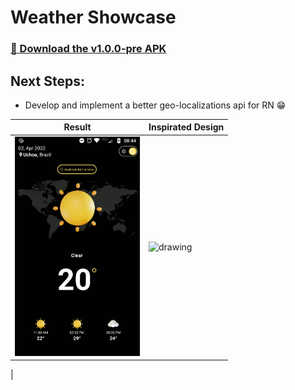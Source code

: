 # Weather Showcase

### [🚀 Download the v1.0.0-pre APK](https://github.com/aleffeh/weather-showcase/releases "Download the latest APK")

## Next Steps:

* Develop and implement a better geo-localizations api for RN 😁

 Result                                         | Inspirated Design
|------------------------------------------------|-------------------|
| <img src="img.png" alt="drawing" width="200"/> |<img src="https://cdn.dribbble.com/users/4870223/screenshots/15162632/media/6698e4b05964edc6a0a842d8898cca84.png" alt="drawing" width="470"/>
|

